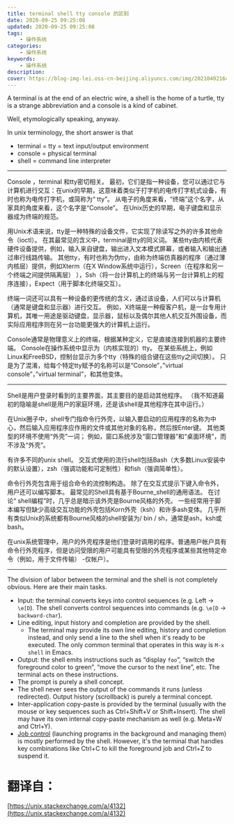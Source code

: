 ```yaml
---
title: terminal shell tty console 的区别
date: 2020-09-25 09:25:08
updated: 2020-09-25 09:25:08
tags:
    - 操作系统
categories:
    - 操作系统
keywords:
    - 操作系统
description:
cover: https://blog-img-lei.oss-cn-beijing.aliyuncs.com/img/20210402164608.png
---
```


A terminal is at the end of an electric wire, a shell is the home of a turtle, tty is a strange abbreviation and a console is a kind of cabinet.

Well, etymologically speaking, anyway.

In unix terminology, the short answer is that

- terminal = tty = text input/output environment
- console = physical terminal
- shell = command line interpreter

------

Console ，terminal 和tty密切相关。 最初，它们是指一种设备，您可以通过它与计算机进行交互：在unix的早期，这意味着类似于打字机的电传打字机式设备，有时也称为电传打字机，或简称为“ tty”。 从电子的角度来看，“终端”这个名字，从家具的角度来看，这个名字是“Console”。 在Unix历史的早期，电子键盘和显示器成为终端的规范。

用Unix术语来说，tty是一种特殊的设备文件，它实现了除读写之外的许多其他命令（ioctl）。 在其最常见的含义中，terminal是tty的同义词。 某些tty由内核代表硬件设备提供，例如，输入来自键盘，输出进入文本模式屏幕，或者输入和输出通过串行线路传输。 其他tty，有时也称为伪tty，由称为终端仿真器的程序（通过薄内核层）提供，例如Xterm（在X Window系统中运行），Screen（在程序和另一个终端之间提供隔离层） ），Ssh（将一台计算机上的终端与另一台计算机上的程序连接），Expect（用于脚本化终端交互）。

终端一词还可以具有一种设备的更传统的含义，通过该设备，人们可以与计算机（通常是键盘和显示器）进行交互。 例如，X终端是一种瘦客户机，是一台专用计算机，其唯一用途是驱动键盘，显示器，鼠标以及偶尔其他人机交互外围设备，而实际应用程序则在另一台功能更强大的计算机上运行。

Console通常是物理意义上的终端，根据某种定义，它是直接连接到机器的主要终端。 Console在操作系统中显示为（内核实现的）tty。 在某些系统上，例如Linux和FreeBSD，控制台显示为多个tty（特殊的组合键在这些tty之间切换）。 只是为了混淆，给每个特定tty赋予的名称可以是“Console”，”virtual console”，”virtual terminal”，和其他变体。

------

Shell是用户登录时看到的主要界面，其主要目的是启动其他程序。 （我不知道最初的隐喻是shell是用户的家庭环境，还是该shell是其他程序在其中运行。）

在Unix圈子中，shell专门指命令行外壳，以输入要启动的应用程序的名称为中心，然后输入应用程序应作用的文件或其他对象的名称，然后按Enter键。 其他类型的环境不使用“外壳”一词； 例如，窗口系统涉及“窗口管理器”和“桌面环境”，而不涉及“外壳”。

有许多不同的unix shell。 交互式使用的流行shell包括Bash（大多数Linux安装中的默认设置），zsh（强调功能和可定制性）和fish（强调简单性）。

命令行外壳包含用于组合命令的流控制构造。 除了在交互式提示下键入命令外，用户还可以编写脚本。 最常见的Shell具有基于Bourne_shell的通用语法。 在讨论“ shell编程”时，几乎总是暗示该外壳是Bourne风格的外壳。 一些经常用于脚本编写但缺少高级交互功能的外壳包括Korn外壳（ksh）和许多ash变体。 几乎所有类似Unix的系统都有Bourne风格的shell安装为/ bin / sh，通常是ash，ksh或bash。

在unix系统管理中，用户的外壳程序是他们登录时调用的程序。普通用户帐户具有命令行外壳程序，但是访问受限的用户可能具有受限的外壳程序或某些其他特定命令（例如，用于文件传输） -仅帐户）。

------

The division of labor between the terminal and the shell is not completely obvious. Here are their main tasks.

- Input: the terminal converts keys into control sequences (e.g. Left → `\e[D`). The shell converts control sequences into commands (e.g. `\e[D` → `backward-char`).
- Line editing, input history and completion are provided by the shell.
  - The terminal may provide its own line editing, history and completion instead, and only send a line to the shell when it's ready to be executed. The only common terminal that operates in this way is `M-x shell` in Emacs.
- Output: the shell emits instructions such as “display `foo`”, “switch the foreground color to green”, “move the cursor to the next line”, etc. The terminal acts on these instructions.
- The prompt is purely a shell concept.
- The shell never sees the output of the commands it runs (unless redirected). Output history (scrollback) is purely a terminal concept.
- Inter-application copy-paste is provided by the terminal (usually with the mouse or key sequences such as Ctrl+Shift+V or Shift+Insert). The shell may have its own internal copy-paste mechanism as well (e.g. Meta+W and Ctrl+Y).
- [Job control](http://en.wikipedia.org/wiki/Job_control) (launching programs in the background and managing them) is mostly performed by the shell. However, it's the terminal that handles key combinations like Ctrl+C to kill the foreground job and Ctrl+Z to suspend it.

# 翻译自：

[https://unix.stackexchange.com/a/4132](https://unix.stackexchange.com/a/4132)
